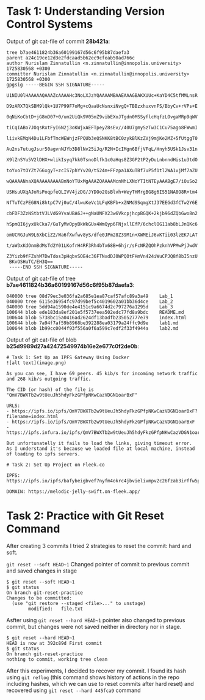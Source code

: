 # Task 1: Understanding Version Control Systems


Output of git cat-file of commit **28b421a**:

```
tree b7ae4611824b36a60199167d56c6f95b87daefa3
parent a24c19ce12d3e2fdcaad5b62ec9cfeab50ad766c
author Nurislam Zinnatullin <n.zinnatullin@innopolis.university> 1725830568 +0300
committer Nurislam Zinnatullin <n.zinnatullin@innopolis.university> 1725830568 +0300
gpgsig -----BEGIN SSH SIGNATURE-----
 U1NIU0lHAAAAAQAAAZcAAAAHc3NoLXJzYQAAAAMBAAEAAAGBAKXUUc+KaYD4C5tfMMLnsR
 D9zARX7QkSBM9lQk+1U7P99F7oMg+cQaaUcNsnxiNvgQ+TBBzxhuxvnFS/BbyCv+rVPs+E
 0qNiKoCbtD+jG8mD07+0/um2UiQk9V05mZ9vibEXoJTgdn0MSSyflcHqfzLOvgaMRp9qWV
 tiCqIABo7JOqsRxtFyI6N2j3oKWjxAEFTpeyZ8sEv//40U7gmySzTw3C1Cu75ago8FWwmI
 liivkEMqN4Du1LFbfTmcWEWnjzFPQUb3eQSNKK8tBC0zykBlKzZVj9mjKe2MZ+5fUtggT0
 Au2ns7utugJsur50agvnNJYb3D8lNv25iJq/R2N+IcIMgn6BfjVFqL/Hnyh5USk1Jsv31n
 X9lZnSYu5V2lDHX+wlikIsyq7kk0TsnoDlfk1c0aHqs8Z3GP2tP2yDuLnbnndHis1u3tdO
 toYxo7tOYZt7G6xgyT+zcIS7phYYv20/tS24m+FFzpa1AXuTBf7uP5f1tl2WA1vjMf7aZU
 wQAAAANnaXQAAAAAAAAABnNoYTUxMgAAAZQAAAAMcnNhLXNoYTItNTEyAAABgE7/iOuSo2
 USHsuUXqAJoRsPoqpfeQLIVV4jzDG/JYDOo2GsBlvh+WeyTHMrgBG8g6IS51NA8O8R+tm4
 NfTuTCzPEG8Ni8htpC7Vj0uC/4lwuKeVc1LFqKBFb+xZNMd9SqmgXtJ37EEGd3fCTw2Y6E
 cbFDF3ZzNStbtVJLVdG9YvaUBA6J++gNaUNFX23w6VkcpjhcpBGQK+2kjb96dZQbGwo8n2
 hSpmQI6jyxUkCka7/GuTyMvOpyBkWkGUx4WmQyp6FNjxllEfP/6chclOG11ab8bLJnQKc6
 omUCRGJuW9L6XbCiZ2/Wa6fXwfwv8yS/dfe0JPm28Z39M1n+XWMEiJ6vKTii03lzEK7LAT
 t/aW3xKdOnmBdMsTd2Y01LKofrH4RF3Rh4bTx68B+6hjr/sFcNRZQOhPzknhVPMwPjJwdV
 Z3Yizb9fFZshM7DwTdos3pHqbvSOE4c36FTNxdDJ0WPQOtFHmVn424iWuCPJQ8f8bI5nzU
 BKvOSHuTC/EH3Q==
 -----END SSH SIGNATURE-----
 ```

Output of git cat-file of tree **b7ae4611824b36a60199167d56c6f95b87daefa3**:

 ```
040000 tree 08d79ec3e036fa2a685e1ea87caf57afc89a3a49    Lab_1
040000 tree 6115e36954fc97d99bef5c4019602a01bb36d4ce    Lab_2
040000 tree 5dd94a1590de4e4151c9a6674d2c797276a1295d    Lab_3
100644 blob ede183da8ef201e5f5737eea502edc77fd8a9bdc    README.md
100644 blob 5738bc15a0416ad2624df13badfb235052777e79    index.html
100644 blob 7a94f7af59b8968be392288ea03179a24ffc9d9e    lab1.md
100644 blob 1b99cc0044f93f556a0f6a599c7edf2f33f4944a    lab2.md
 ```

Output of git cat-file of blob **b25d9989d27a42472549974b16e2e677c0f2de0b**:
```
# Task 1: Set Up an IPFS Gateway Using Docker
![alt text](image.png)

As you can see, I have 69 peers. 45 kib/s for incoming network traffic and 268 kib/s outgoing traffic.

The CID (or hash) of the file is "QmV7BWXTb2w9tUeuJh5hdyFkzGPfpNKwCazVDGN1oarBxF"

URLS:
- https://ipfs.io/ipfs/QmV7BWXTb2w9tUeuJh5hdyFkzGPfpNKwCazVDGN1oarBxF?filename=index.html
- https://ipfs.io/ipfs/QmV7BWXTb2w9tUeuJh5hdyFkzGPfpNKwCazVDGN1oarBxF
- https://ipfs.infura.io/ipfs/QmV7BWXTb2w9tUeuJh5hdyFkzGPfpNKwCazVDGN1oarBxF

But unfortunatelly it fails to load the links, giving timeout error. As I understand it's because we loaded file at local machine, instead of loading to ipfs servers.

# Task 2: Set Up Project on Fleek.co

IPFS: https://ipfs.io/ipfs/bafybeigbvef7nyfm4okrc4jbvielivmpv2c26fzab3irffw5pofxzjeoaq/

DOMAIN: https://melodic-jelly-swift.on-fleek.app/
```


# Task 2: Practice with Git Reset Command


After creating 3 commits I tried 2 strategies to reset the commit: hard and soft.

`git reset --soft HEAD~1`
Changed pointer of commit to previous commit and saved changes in stage

```
$ git reset --soft HEAD~1
$ git status
On branch git-reset-practice
Changes to be committed:
  (use "git restore --staged <file>..." to unstage)
        modified:   file.txt
```

Asfter using `git reset --hard HEAD~1` pointer also changed to previous commit, but changes were not saved neither in directory nor in stage.

```
$ git reset --hard HEAD~1
HEAD is now at 392c89d First commit
$ git status
On branch git-reset-practice
nothing to commit, working tree clean
```

After this experiments, I decided to recover my commit. I found its hash using `git reflog` (this command shows history of actions in the repo including hashes, which we can use to reset commits after hard reset) and recovered using `git reset --hard 445fca9` command
